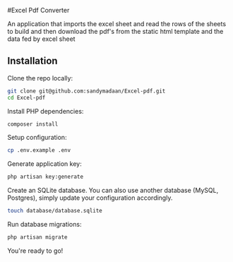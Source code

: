 #Excel Pdf Converter

An application that imports the excel sheet and read the rows of the sheets to build and then download the pdf's from the static html template and the data fed by excel sheet

## Installation

Clone the repo locally:

```sh
git clone git@github.com:sandymadaan/Excel-pdf.git
cd Excel-pdf
```

Install PHP dependencies:

```sh
composer install
```

Setup configuration:

```sh
cp .env.example .env
```

Generate application key:

```sh
php artisan key:generate
```

Create an SQLite database. You can also use another database (MySQL, Postgres), simply update your configuration accordingly.

```sh
touch database/database.sqlite
```

Run database migrations:

```sh
php artisan migrate
```
You're ready to go!
